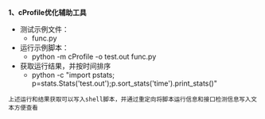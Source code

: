 **1、cProfile优化辅助工具**
- 测试示例文件：
  - func.py
- 运行示例脚本：
  - python -m cProfile -o test.out func.py
- 获取运行结果，并按时间排序
  - python -c "import pstats; p=stats.Stats('test.out');p.sort_stats('time').print_stats()"

`上述运行和结果获取可以写入shell脚本，并通过重定向将脚本运行信息和接口检测信息写入文本方便查看`
   
